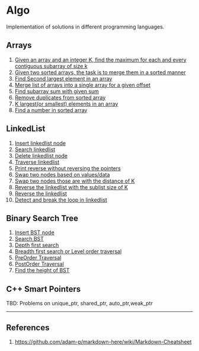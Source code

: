 # Algo
Implementation of solutions in different programming languages.



## Arrays
1. [Given an array and an integer K, find the maximum for each and every contiguous subarray of size k](https://github.com/nvragav/algo/blob/main/C%2B%2B/arrays.cpp#L11)
2. [Given two sorted arrays, the task is to merge them in a sorted manner](https://github.com/nvragav/algo/blob/main/C%2B%2B/arrays.cpp#L43)
3. [Find Second largest element in an array](https://github.com/nvragav/algo/blob/b42addbdfbd6b1e6038dedb1f44b7165af5877d9/C%2B%2B/arrays.cpp#L90)
4. [Merge list of arrays into a single array for a given offset](https://github.com/nvragav/algo/blob/main/C%2B%2B/arrays.cpp#L91)
5. [Find subarray sum with given sum](https://github.com/nvragav/algo/blob/main/C%2B%2B/arrays.cpp#L162)
6. [Remove duplicates from sorted array](https://github.com/nvragav/algo/blob/main/C%2B%2B/arrays.cpp#L201)
7. [K largest(or smallest) elements in an array](https://github.com/nvragav/algo/blob/main/C%2B%2B/arrays.cpp#L237)
8. [Find a number in sorted array](https://github.com/nvragav/algo/blob/main/C%2B%2B/arrays.cpp#L306)

## LinkedList
1. [Insert linkedlist node](https://github.com/nvragav/algo/blob/main/C%2B%2B/linkedlist.cpp#L34)
2. [Search linkedlist](https://github.com/nvragav/algo/blob/main/C%2B%2B/linkedlist.cpp#L48)
3. [Delete linkedlist node](https://github.com/nvragav/algo/blob/main/C%2B%2B/linkedlist.cpp#L64)
4. [Traverse linkedlist](https://github.com/nvragav/algo/blob/main/C%2B%2B/linkedlist.cpp#L98)
5. [Print reverse without reversing the pointers](https://github.com/nvragav/algo/blob/main/C%2B%2B/linkedlist.cpp#L139)
6. [Swap two nodes based on values/data](https://github.com/nvragav/algo/blob/main/C%2B%2B/linkedlist.cpp#L150)
7. [Swap two nodes those are with the distance of K](https://github.com/nvragav/algo/blob/main/C%2B%2B/linkedlist.cpp#L204)
8. [Reverse the linkedlist with the sublist size of K](https://github.com/nvragav/algo/blob/main/C%2B%2B/linkedlist.cpp#L242)
9. [Reverse the linkedlist](https://github.com/nvragav/algo/blob/main/C%2B%2B/linkedlist.cpp#L265)
10. [Detect and break the loop in linkedlist](https://github.com/nvragav/algo/blob/main/C%2B%2B/linkedlist.cpp#L299)
  
## Binary Search Tree
1. [Insert BST node](https://github.com/nvragav/algo/blob/main/C%2B%2B/bst.cpp#L30) 
2. [Search BST](https://github.com/nvragav/algo/blob/main/C%2B%2B/bst.cpp#L89)
3. [Depth first search](https://github.com/nvragav/algo/blob/main/C%2B%2B/bst.cpp#L56)
4. [Breadth first search or Level order traversal](https://github.com/nvragav/algo/blob/main/C%2B%2B/bst.cpp#L68)
5. [PreOrder Traversal](https://github.com/nvragav/algo/blob/main/C%2B%2B/bst.cpp#L57)
6. [PostOrder Traversal](https://github.com/nvragav/algo/blob/main/C%2B%2B/bst.cpp#L68)
7. [Find the height of BST](https://github.com/nvragav/algo/blob/main/C%2B%2B/bst.cpp#L123)

## C++ Smart Pointers
TBD: 
Problems on unique_ptr, shared_ptr, auto_ptr,weak_ptr

***
## References
1. https://github.com/adam-p/markdown-here/wiki/Markdown-Cheatsheet

